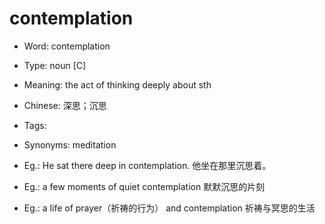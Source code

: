 # contemplation

- Word: contemplation

- Type: noun [C]
- Meaning: the act of thinking deeply about sth
- Chinese: 深思；沉思
- Tags: 
- Synonyms: meditation
- Eg.: He sat there deep in contemplation. 他坐在那里沉思着。
- Eg.: a few moments of quiet contemplation 默默沉思的片刻
- Eg.: a life of prayer（祈祷的行为） and contemplation 祈祷与冥思的生活

